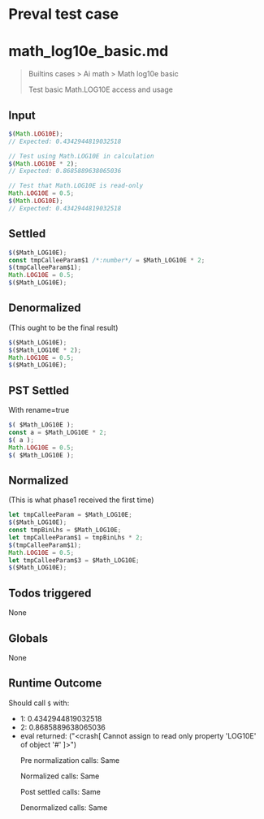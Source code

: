 # Preval test case

# math_log10e_basic.md

> Builtins cases > Ai math > Math log10e basic
>
> Test basic Math.LOG10E access and usage

## Input

`````js filename=intro
$(Math.LOG10E);
// Expected: 0.4342944819032518

// Test using Math.LOG10E in calculation
$(Math.LOG10E * 2);
// Expected: 0.8685889638065036

// Test that Math.LOG10E is read-only
Math.LOG10E = 0.5;
$(Math.LOG10E);
// Expected: 0.4342944819032518
`````


## Settled


`````js filename=intro
$($Math_LOG10E);
const tmpCalleeParam$1 /*:number*/ = $Math_LOG10E * 2;
$(tmpCalleeParam$1);
Math.LOG10E = 0.5;
$($Math_LOG10E);
`````


## Denormalized
(This ought to be the final result)

`````js filename=intro
$($Math_LOG10E);
$($Math_LOG10E * 2);
Math.LOG10E = 0.5;
$($Math_LOG10E);
`````


## PST Settled
With rename=true

`````js filename=intro
$( $Math_LOG10E );
const a = $Math_LOG10E * 2;
$( a );
Math.LOG10E = 0.5;
$( $Math_LOG10E );
`````


## Normalized
(This is what phase1 received the first time)

`````js filename=intro
let tmpCalleeParam = $Math_LOG10E;
$($Math_LOG10E);
const tmpBinLhs = $Math_LOG10E;
let tmpCalleeParam$1 = tmpBinLhs * 2;
$(tmpCalleeParam$1);
Math.LOG10E = 0.5;
let tmpCalleeParam$3 = $Math_LOG10E;
$($Math_LOG10E);
`````


## Todos triggered


None


## Globals


None


## Runtime Outcome


Should call `$` with:
 - 1: 0.4342944819032518
 - 2: 0.8685889638065036
 - eval returned: ("<crash[ Cannot assign to read only property 'LOG10E' of object '#<Object>' ]>")

Pre normalization calls: Same

Normalized calls: Same

Post settled calls: Same

Denormalized calls: Same
